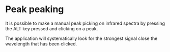 # Peak peaking

It is possible to make a manual peak picking on infrared spectra by pressing
the ALT key pressed and clicking on a peak.

The application will systematically look for the strongest signal close the wavelength that has been clicked.

